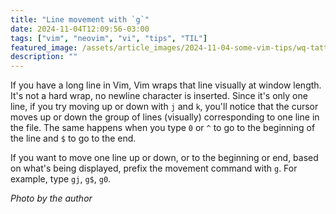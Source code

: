 ```yaml
---
title: "Line movement with `g`"
date: 2024-11-04T12:09:56-03:00
tags: ["vim", "neovim", "vi", "tips", "TIL"]
featured_image: /assets/article_images/2024-11-04-some-vim-tips/wq-tattoo.webp
description: ""
---
```


If you have a long line in Vim, Vim wraps that line visually at window length.
It's not a hard wrap, no newline character is inserted. Since it's only one
line, if you try moving up or down with `j` and `k`, you'll notice that the
cursor moves up or down the group of lines (visually) corresponding to one line
in the file. The same happens when you type `0` or `^` to go to the beginning
of the line and `$` to go to the end.

If you want to move one line up or down, or to the beginning or end, based on
what's being displayed, prefix the movement command with `g`. For example,
type `gj`, `g$`, `g0`.


_Photo by the author_


